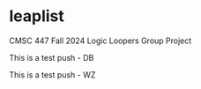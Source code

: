 # leaplist
CMSC 447 Fall 2024 Logic Loopers Group Project

This is a test push - DB

This is a test push - WZ